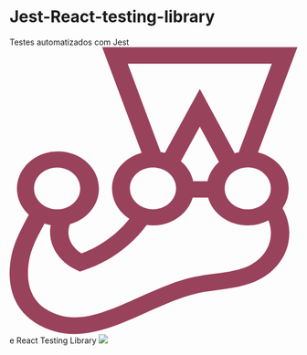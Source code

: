 # Jest-React-testing-library

Testes automatizados com Jest <svg viewBox="0 0 128 128">
<path fill="#99425B" d="M124.129 63.02c0-7.692-5.828-14.165-13.652-16.012L128 .113H41.16l17.563 47.043c-7.578 1.996-13.164 8.356-13.164 15.903 0 5.546 3.058 10.464 7.703 13.496-1.832 2.367-3.953 4.55-6.356 6.62-4.523 3.848-9.539 6.805-14.957 8.766-4.89-2.996-7.008-8.285-5.094-13.02 7.457-2.07 12.88-8.394 12.88-15.827 0-9.133-8.192-16.532-18.22-16.532-10.066 0-18.253 7.434-18.253 16.57 0 4.513 2.035 8.653 5.297 11.61-.286.52-.57 1.035-.856 1.59C4.973 81.438 1.875 87.207.691 93.68c-2.363 12.941 1.508 23.336 10.84 29.215 5.258 3.293 11.047 4.957 17.282 4.957 10.714 0 21.597-4.883 32.109-9.618 7.5-3.363 15.242-6.879 22.863-8.578 2.813-.629 5.746-1 8.844-1.406 6.273-.813 12.754-1.664 18.582-4.734 6.805-3.586 11.45-9.579 12.797-16.457 1.015-5.29 0-10.614-2.61-15.274a15.35 15.35 0 002.73-8.765zm-7.945 0c0 5.14-4.606 9.32-10.27 9.32s-10.27-4.18-10.27-9.32c0-1.665.489-3.254 1.344-4.622.325-.52.735-1.035 1.14-1.48a8.517 8.517 0 011.427-1.219l.043-.039c.324-.222.691-.445 1.058-.664 0 0 .04 0 .04-.039.163-.074.327-.184.492-.258.039 0 .078-.039.12-.039.165-.07.368-.144.57-.219a8.78 8.78 0 00.571-.222c.04 0 .082-.04.121-.04.164-.034.328-.109.489-.144.043 0 .125-.039.164-.039.203-.035.367-.074.57-.11h.043l.61-.113c.042 0 .12 0 .163-.035.164 0 .325-.039.489-.039h.203c.203 0 .41-.035.652-.035h.531c.16 0 .286 0 .446.035h.082c.328.04.652.074.98.149 4.645.886 8.192 4.66 8.192 9.172zM52.527 7.508h64.102l-14.711 39.387c-.61.113-1.223.296-1.832.48l-15.484-28.66L69.074 47.19c-.613-.183-1.265-.296-1.914-.406zM81.664 59.8c-.773-3.477-2.73-6.582-5.5-8.875l8.438-15.457 8.515 15.789c-2.527 2.293-4.36 5.215-5.094 8.543zM61.25 53.96c.203-.04.367-.074.57-.113h.121c.164-.035.329-.035.489-.075h.164c.164 0 .285-.035.449-.035h1.59c.16 0 .285.035.406.035.082 0 .121 0 .203.04.164.035.285.035.45.074.038 0 .081 0 .163.035.204.039.407.074.57.113h.04c.164.035.328.07.488.145.043 0 .082.039.164.039.121.035.285.074.406.148.043 0 .082.035.125.035.16.075.325.114.489.188h.039c.203.07.367.144.531.258h.04c.163.074.327.183.491.257.04 0 .04.04.078.04.164.07.286.183.45.257l.043.035c.488.333.937.704 1.382 1.075l.043.035c.407.406.813.851 1.141 1.332 1.059 1.48 1.672 3.219 1.672 5.105 0 5.141-4.606 9.317-10.27 9.317s-10.27-4.176-10.27-9.317c-.042-4.328 3.259-7.988 7.743-9.023zm-40.102-.262c5.665 0 10.27 4.18 10.27 9.32 0 5.141-4.605 9.32-10.27 9.32-5.664 0-10.27-4.179-10.27-9.32 0-5.14 4.606-9.32 10.27-9.32zm94.79 32.067c-.895 4.73-4.118 8.875-8.844 11.351-4.442 2.332-9.903 3.07-15.649 3.809-3.136.406-6.437.851-9.617 1.554-8.476 1.887-16.625 5.586-24.531 9.133-10.106 4.551-19.645 8.84-28.484 8.84-4.606 0-8.723-1.183-12.633-3.66-8.965-5.621-8.52-16.16-7.457-21.93.976-5.402 3.707-10.468 6.316-15.312.16-.297.285-.555.445-.852.899.297 1.836.52 2.813.668-1.547 7.84 2.851 15.938 11.41 19.934l1.55.738 1.669-.555c7.133-2.293 13.734-6.027 19.562-11.02 3.301-2.812 6.114-5.843 8.477-9.136.937.149 1.875.188 2.812.188 8.477 0 15.606-5.29 17.645-12.391h6.844c2.039 7.137 9.171 12.39 17.648 12.39 3.383 0 6.52-.85 9.207-2.292 1.063 2.773 1.387 5.656.817 8.543zm0 0"></path>
</svg>
e React Testing Library <img src="https://testing-library.com/img/octopus-64x64.png" />
